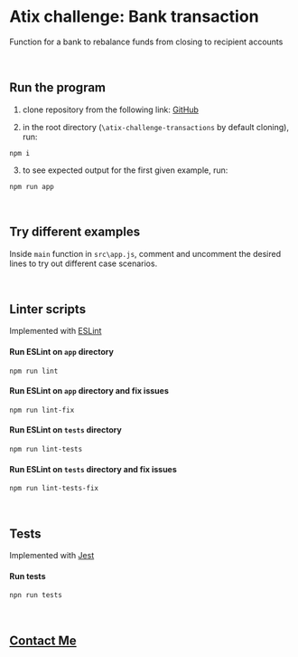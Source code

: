 # Atix challenge: Bank transaction
Function for a bank to rebalance funds from closing to recipient accounts

&nbsp;
## Run the program
1) clone repository from the following link: [GitHub](https://github.com/guaSvancara/atix-challenge-transactions)

2) in the root directory (`\atix-challenge-transactions` by default cloning), run:

`npm i` 

3) to see expected output for the first given example, run:

`npm run app`

&nbsp;
## Try different examples
Inside `main` function in `src\app.js`, comment and uncomment the desired lines to try out different case scenarios.

&nbsp;
## Linter scripts
Implemented with [ESLint](https://eslint.org/)

#### Run ESLint on `app` directory

`npm run lint`

#### Run ESLint on `app` directory and fix issues

`npm run lint-fix`

#### Run ESLint on `tests` directory

`npm run lint-tests`

#### Run ESLint on `tests` directory and fix issues

`npm run lint-tests-fix`

&nbsp;
## Tests
Implemented with [Jest](https://jestjs.io/)

#### Run tests

`npn run tests`

&nbsp;
## [Contact Me](mailto:gsvancara@intermediait.com)
&nbsp;